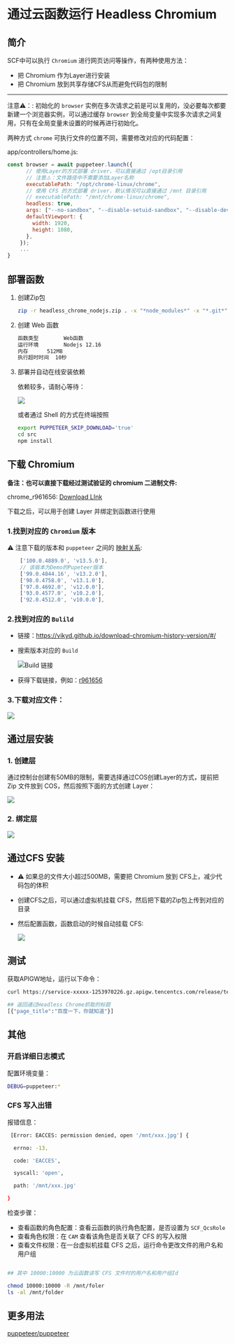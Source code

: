 # 通过云函数运行 Headless Chromium


## 简介

SCF中可以执行 `Chromium` 进行网页访问等操作，有两种使用方法：

- 把 Chromium 作为Layer进行安装
- 把 Chromium 放到共享存储CFS从而避免代码包的限制

----

注意⚠️：: 初始化的 `browser` 实例在多次请求之前是可以复用的，没必要每次都要新建一个浏览器实例，可以通过缓存 `browser` 到全局变量中实现多次请求之间复用，只有在全局变量未设置的时候再进行初始化。


两种方式 `chrome` 可执行文件的位置不同，需要修改对应的代码配置：

app/controllers/home.js:

```js
const browser = await puppeteer.launch({
      // 使用Layer的方式部署 driver，可以直接通过 /opt目录引用
      // 注意⚠️：文件路径中不需要添加Layer名称
      executablePath: "/opt/chrome-linux/chrome",
      // 使用 CFS 的方式部署 driver，默认情况可以直接通过 /mnt 目录引用
      // executablePath: "/mnt/chrome-linux/chrome",
      headless: true,
      args: ["--no-sandbox", "--disable-setuid-sandbox", "--disable-dev-shm-usage"],
      defaultViewport: {
        width: 1920,
        height: 1080,
      },
    });
    ...
}
```

## 部署函数

1. 创建Zip包

    ```bash
    zip -r headless_chrome_nodejs.zip . -x "*node_modules*" -x "*.git*"
    ```
2. 创建 Web 函数

    ```bash
    函数类型	    Web函数
    运行环境	    Nodejs 12.16
    内存	    512MB
    执行超时时间  10秒
    ```

3. 部署并自动在线安装依赖

    依赖较多，请耐心等待：
    
    ![](https://user-images.githubusercontent.com/251222/158589997-d57b130b-b5db-4c53-8a7c-2bf3139a1ed6.png)
    
    或者通过 Shell 的方式在终端按照

    ```bash
    export PUPPETEER_SKIP_DOWNLOAD='true'
    cd src
    npm install
    ```
## 下载 Chromium

**备注：也可以直接下载经过测试验证的 chromium 二进制文件:**

chrome_r961656: [Download LInk](https://github.com/ServerlessBravo/scf-python-headless-chrome-demo/releases/download/v1.0/chrome_r961656.zip)

下载之后，可以用于创建 Layer 并绑定到函数进行使用

### 1.找到对应的 `Chromium` 版本

⚠️ 注意下载的版本和 `puppeteer` 之间的 [映射关系](https://github.com/puppeteer/puppeteer/blob/main/versions.js):

```js
    ['100.0.4889.0', 'v13.5.0'],
    // 该版本为Demo的Pupeteer版本
    ['99.0.4844.16', 'v13.2.0'],
    ['98.0.4758.0', 'v13.1.0'],
    ['97.0.4692.0', 'v12.0.0'],
    ['93.0.4577.0', 'v10.2.0'],
    ['92.0.4512.0', 'v10.0.0'],
```

### 2.找到对应的 `Bulild` 

- 链接：https://vikyd.github.io/download-chromium-history-version/#/
- 搜索版本对应的 `Build`

  ![Build 链接](https://user-images.githubusercontent.com/251222/158581688-b5a390aa-e969-4181-a8cc-428c65bf839a.png)

- 获得下载链接，例如：[r961656](https://www.googleapis.com/download/storage/v1/b/chromium-browser-snapshots/o/Linux_x64%2F961656%2Fchrome-linux.zip)

### 3.下载对应文件：

![](https://user-images.githubusercontent.com/251222/158582196-fb7c90bc-75b0-40f1-9d3a-cbf78611781f.png)


## 通过层安装

### 1. 创建层

通过控制台创建有50MB的限制，需要选择通过COS创建Layer的方式，提前把 Zip 文件放到 COS，然后按照下面的方式创建 Layer：

![](https://user-images.githubusercontent.com/251222/158583758-530e1d1d-41a1-4e38-82c4-3eb1f6c59aa3.png)

### 2. 绑定层

![](https://user-images.githubusercontent.com/251222/158590530-f592f3d2-a47a-421b-bc5d-230c963178a4.png)


## 通过CFS 安装

- ⚠️ 如果总的文件大小超过500MB，需要把 Chromium 放到 CFS上，减少代码包的体积
- 创建CFS之后，可以通过虚拟机挂载 CFS，然后把下载的Zip包上传到对应的目录
- 然后配置函数，函数启动的时候自动挂载 CFS:

  ![](https://user-images.githubusercontent.com/251222/158591094-ef6d5595-ee95-4594-b99c-0e85ee98e1d8.png)

## 测试

获取APIGW地址，运行以下命令：

```bash
curl https://service-xxxxx-1253970226.gz.apigw.tencentcs.com/release/test

## 返回通过Headless Chrome抓取的标题
[{"page_title":"百度一下，你就知道"}]

```

## 其他

### 开启详细日志模式

配置环境变量：

```bash
DEBUG=puppeteer:*

```

### CFS 写入出错

报错信息：

```bash
 [Error: EACCES: permission denied, open '/mnt/xxx.jpg'] {

  errno: -13,

  code: 'EACCES',

  syscall: 'open',

  path: '/mnt/xxx.jpg'

}

```

检查步骤：

- 查看函数的角色配置：查看云函数的执行角色配置，是否设置为 `SCF_QcsRole`
- 查看角色权限：在 `CAM` 查看该角色是否关联了 CFS 的写入权限
- 查看文件权限：在一台虚拟机挂载 CFS 之后，运行命令更改文件的用户名和用户组

```bash

## 其中 10000:10000 为云函数读写 CFS 文件时的用户名和用户组Id

chmod 10000:10000 -R /mnt/foler
ls -al /mnt/folder

```

## 更多用法
[puppeteer/puppeteer](https://github.com/puppeteer/puppeteer)
